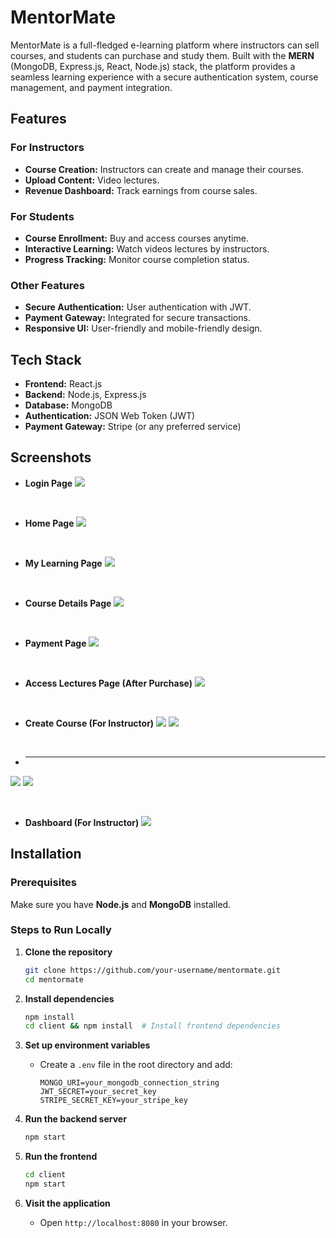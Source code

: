 # MentorMate

MentorMate is a full-fledged e-learning platform where instructors can sell courses, and students can purchase and study them. Built with the **MERN** (MongoDB, Express.js, React, Node.js) stack, the platform provides a seamless learning experience with a secure authentication system, course management, and payment integration.

## Features

### For Instructors
- **Course Creation:** Instructors can create and manage their courses.
- **Upload Content:** Video lectures.
- **Revenue Dashboard:** Track earnings from course sales.

### For Students
- **Course Enrollment:** Buy and access courses anytime.
- **Interactive Learning:** Watch videos lectures by instructors.
- **Progress Tracking:** Monitor course completion status.

### Other Features
- **Secure Authentication:** User authentication with JWT.
- **Payment Gateway:** Integrated for secure transactions.
- **Responsive UI:** User-friendly and mobile-friendly design.

## Tech Stack
- **Frontend:** React.js
- **Backend:** Node.js, Express.js
- **Database:** MongoDB
- **Authentication:** JSON Web Token (JWT)
- **Payment Gateway:** Stripe (or any preferred service)

## Screenshots
- **Login Page** 
![](https://res.cloudinary.com/dkk2rer7z/image/upload/v1740599463/samples/animals/Screenshot_2025-02-26_165629_honk6n.png)

<br>

- **Home Page** 
![](https://res.cloudinary.com/dkk2rer7z/image/upload/v1740599483/samples/animals/Screenshot_2025-02-26_172842_dusxmf.png)

<br>

- **My Learning Page** 
![](https://res.cloudinary.com/dkk2rer7z/image/upload/v1740600239/samples/animals/Screenshot_2025-02-27_013305_mekxjt.png)

<br>

- **Course Details Page** 
![](https://res.cloudinary.com/dkk2rer7z/image/upload/v1740599481/samples/animals/Screenshot_2025-02-26_172750_wyphx6.png)

<br>

- **Payment Page** 
![](https://res.cloudinary.com/dkk2rer7z/image/upload/v1740599473/samples/animals/Screenshot_2025-02-26_172332_zc3use.png)

<br>

- **Access Lectures Page (After Purchase)** 
![](https://res.cloudinary.com/dkk2rer7z/image/upload/v1740599470/samples/animals/Screenshot_2025-02-26_172309_j5ubqy.png)

<br>

- **Create Course (For Instructor)** 
![](https://res.cloudinary.com/dkk2rer7z/image/upload/v1740599470/samples/animals/Screenshot_2025-02-26_172309_j5ubqy.png)
![](https://res.cloudinary.com/dkk2rer7z/image/upload/v1740599464/samples/animals/Screenshot_2025-02-26_170138_pyb73c.png)

<br>

- **** 
![](https://res.cloudinary.com/dkk2rer7z/image/upload/v1740601036/samples/animals/Screenshot_2025-02-27_014631_rps8pf.png)
![](https://res.cloudinary.com/dkk2rer7z/image/upload/v1740599469/samples/animals/Screenshot_2025-02-26_170407_urtrka.png)

<br>

- **Dashboard (For Instructor)** 
![](https://res.cloudinary.com/dkk2rer7z/image/upload/v1740599475/samples/animals/Screenshot_2025-02-26_172549_jtuvqt.png)


## Installation

### Prerequisites
Make sure you have **Node.js** and **MongoDB** installed.

### Steps to Run Locally

1. **Clone the repository**
   ```sh
   git clone https://github.com/your-username/mentormate.git
   cd mentormate
   ```

2. **Install dependencies**
   ```sh
   npm install
   cd client && npm install  # Install frontend dependencies
   ```

3. **Set up environment variables**
   - Create a `.env` file in the root directory and add:
     ```env
     MONGO_URI=your_mongodb_connection_string
     JWT_SECRET=your_secret_key
     STRIPE_SECRET_KEY=your_stripe_key
     ```

4. **Run the backend server**
   ```sh
   npm start
   ```

5. **Run the frontend**
   ```sh
   cd client
   npm start
   ```

6. **Visit the application**
   - Open `http://localhost:8080` in your browser.

